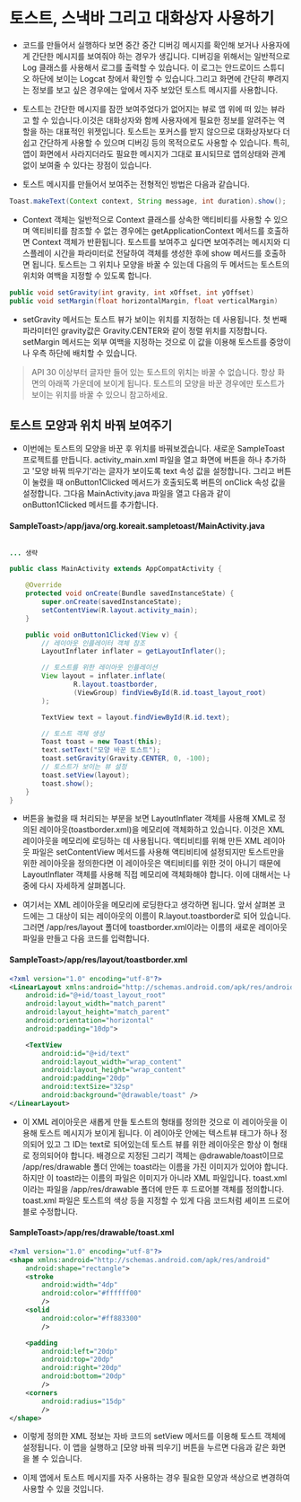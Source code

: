 # 토스트, 스낵바 그리고 대화상자 사용하기

- 코드를 만들어서 실행하다 보면 중간 중간 디버깅 메시지를 확인해 보거나 사용자에게 간단한 메시지를 보여줘야 하는 경우가 생깁니다. 디버깅을 위해서는 일반적으로 Log 클래스를 사용해서 로그를 출력할 수 있습니다. 이 로그는 안드로이드 스튜디오 하단에 보이는 Logcat 창에서 확인할 수 있습니다.그리고 화면에 간단히 뿌려지는 정보를 보고 싶은 경우에는 앞에서 자주 보았던 토스트 메시지를 사용합니다.

- 토스트는 간단한 메시지를 잠깐 보여주었다가 없어지는 뷰로 앱 위에 떠 있는 뷰라고 할 수 있습니다.이것은 대화상자와 함께 사용자에게 필요한 정보를 알려주는 역할을 하는 대표적인 위젯입니다. 토스트는 포커스를 받지 않으므로 대화상자보다 더 쉽고 간단하게 사용할 수 있으며 디버깅 등의 목적으로도 사용할 수 있습니다. 특히, 앱이 화면에서 사라지더라도 필요한 메시지가 그대로 표시되므로 앱의상태와 관계없이 보여줄 수 있다는 장점이 있습니다.

- 토스트 메시지를 만들어서 보여주는 전형적인 방법은 다음과 같습니다.

```java
Toast.makeText(Context context, String message, int duration).show();
```

- Context 객체는 일반적으로 Context 클래스를 상속한 액티비티를 사용할 수 있으며 액티비티를 참조할 수 없는 경우에는 getApplicationContext 메서드를 호출하면 Context 객체가 반환됩니다. 토스트를 보여주고 싶다면 보여주려는 메시지와 디스플레이 시간을 파라미터로 전달하여 객체를 생성한 후에 show 메서드를 호출하면 됩니다. 토스트는 그 위치나 모양을 바꿀 수 있는데 다음의 두 메서드는 토스트의 위치와 여백을 지정할 수 있도록 합니다.

```java
public void setGravity(int gravity, int xOffset, int yOffset)
public void setMargin(float horizontalMargin, float verticalMargin)
```

- setGravity 메서드는 토스트 뷰가 보이는 위치를 지정하는 데 사용됩니다. 첫 번째 파라미터인 gravity값은 Gravity.CENTER와 같이 정렬 위치를 지정합니다. setMargin 메서드는 외부 여백을 지정하는 것으로 이 값을 이용해 토스트를 중앙이나 우측 하단에 배치할 수 있습니다.

> API 30 이상부터 글자만 들어 있는 토스트의 위치는 바꿀 수 없습니다. 항상 화면의 아래쪽 가운데에 보이게 됩니다. 토스트의 모양을 바꾼 경우에만 토스트가 보이는 위치를 바꿀 수 있으니 참고하세요.

## 토스트 모양과 위치 바꿔 보여주기

- 이번에는 토스트의 모양을 바꾼 후 위치를 바꿔보겠습니다. 새로운 SampleToast 프로젝트를 만듭니다. activity_main.xml 파일을 열고 화면에 버튼을 하나 추가하고 '모양 바꿔 띄우기'라는 글자가 보이도록 text 속성 값을 설정합니다. 그리고 버튼이 눌렸을 때 onButton1Clicked 메서드가 호출되도록 버튼의 onClick 속성 값을 설정합니다. 그다음 MainActivity.java 파일을 열고 다음과 같이 onButton1Clicked 메서드를 추가합니다.

#### SampleToast>/app/java/org.koreait.sampletoast/MainActivity.java

```java

... 생략

public class MainActivity extends AppCompatActivity {

    @Override
    protected void onCreate(Bundle savedInstanceState) {
        super.onCreate(savedInstanceState);
        setContentView(R.layout.activity_main);
    }

    public void onButton1Clicked(View v) {
        // 레이아웃 인플레이터 객체 참조
        LayoutInflater inflater = getLayoutInflater();

        // 토스트를 위한 레이아웃 인플레이션
        View layout = inflater.inflate(
                R.layout.toastborder,
                (ViewGroup) findViewById(R.id.toast_layout_root)
        );

        TextView text = layout.findViewById(R.id.text);

        // 토스트 객체 생성
        Toast toast = new Toast(this);
        text.setText("모양 바꾼 토스트");
        toast.setGravity(Gravity.CENTER, 0, -100);
        // 토스트가 보이는 뷰 설정
        toast.setView(layout);
        toast.show();
    }
}

```

- 버튼을 눌렀을 때 처리되는 부분을 보면 LayoutInflater 객체를 사용해 XML로 정의된 레이아웃(toastborder.xml)을 메모리에 객체화하고 있습니다. 이것은 XML 레이아웃을 메모리에 로딩하는 데 사용됩니다. 액티비티를 위해 만든 XML 레이아웃 파일은 setContentView 메서드를 사용해 액티비티에 설정되지만 토스트만을 위한 레이아웃을 정의한다면 이 레이아웃은 액티비티를 위한 것이 아니기 때문에 LayoutInflater 객체를 사용해 직접 메모리에 객체화해야 합니다. 이에 대해서는 나중에 다시 자세하게 살펴봅니다.

- 여기서는 XML 레이아웃을 메모리에 로딩한다고 생각하면 됩니다. 앞서 살펴본 코드에는 그 대상이 되는 레이아웃의 이름이 R.layout.toastborder로 되어 있습니다. 그러면 /app/res/layout 폴더에 toastborder.xml이라는 이름의 새로운 레이아웃 파일을 만들고 다음 코드를 입력합니다.


#### SampleToast>/app/res/layout/toastborder.xml

```xml
<?xml version="1.0" encoding="utf-8"?>
<LinearLayout xmlns:android="http://schemas.android.com/apk/res/android"
    android:id="@+id/toast_layout_root"
    android:layout_width="match_parent"
    android:layout_height="match_parent"
    android:orientation="horizontal"
    android:padding="10dp">

    <TextView
        android:id="@+id/text"
        android:layout_width="wrap_content"
        android:layout_height="wrap_content"
        android:padding="20dp"
        android:textSize="32sp"
        android:background="@drawable/toast" />
</LinearLayout>
```

- 이 XML 레이아웃은 새롭게 만들 토스트의 형태를 정의한 것으로 이 레이아웃을 이용해 토스트 메시지가 보이게 됩니다. 이 레이아웃 안에는 텍스트뷰 태그가 하나 정의되어 있고 그 ID는 text로 되어있는데 토스트 뷰를 위한 레이아웃은 항상 이 형태로 정의되어야 합니다. 배경으로 지정된 그리기 객체는 @drawable/toast이므로 /app/res/drawable 폴더 안에는 toast라는 이름을 가진 이미지가 있어야 합니다. 하지만 이 toast라는 이름의 파일은 이미지가 아니라 XML 파일입니다. toast.xml이라는 파일을 /app/res/drawable 폴더에 만든 후 드로어블 객체를 정의합니다. toast.xml 파일은 토스트의 색상 등을 지정할 수 있게 다음 코드처럼 셰이프 드로어블로 수정합니다.


#### SampleToast>/app/res/drawable/toast.xml

```xml
<?xml version="1.0" encoding="utf-8"?>
<shape xmlns:android="http://schemas.android.com/apk/res/android"
    android:shape="rectangle">
    <stroke
        android:width="4dp"
        android:color="#ffffff00"
        />
    <solid
        android:color="#ff883300"
        />

    <padding
        android:left="20dp"
        android:top="20dp"
        android:right="20dp"
        android:bottom="20dp"
        />
    <corners
        android:radius="15dp"
        />
</shape>
```

- 이렇게 정의한 XML 정보는 자바 코드의 setView 메서드를 이용해 토스트 객체에 설정됩니다. 이 앱을 실행하고 [모양 바꿔 띄우기] 버튼을 누르면 다음과 같은 화면을 볼 수 있습니다.



- 이제 앱에서 토스트 메시지를 자주 사용하는 경우 필요한 모양과 색상으로 변경하여 사용할 수 있을 것입니다.
